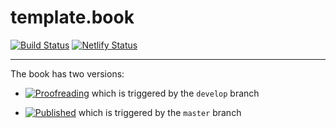 # template.book

<!-- badges: start -->
[![Build Status](https://travis-ci.org/tidylab/template.book.svg?branch=master)](https://travis-ci.org/tidylab/template.book)
[![Netlify Status](https://api.netlify.com/api/v1/badges/44909e29-65a0-4e8f-ad61-2f13340215c0/deploy-status)](https://app.netlify.com/sites/template-book/deploys)
<!-- badges: end -->

---

The book has two versions:

* [![Proofreading](https://img.shields.io/badge/Book%20Version-Proofreading-blue.svg)](https://proofreading--template-book.netlify.com/) which is triggered by the `develop` branch

* [![Published](https://img.shields.io/badge/Book%20Version-Published-brightgreen.svg)](https://template-book.netlify.com/) which is triggered by the `master` branch
